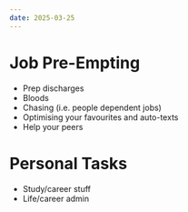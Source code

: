 ```yaml
---
date: 2025-03-25
---
```

# Job Pre-Empting
- Prep discharges
- Bloods
- Chasing (i.e. people dependent jobs)
- Optimising your favourites and auto-texts
- Help your peers
# Personal Tasks
- Study/career stuff
- Life/career admin